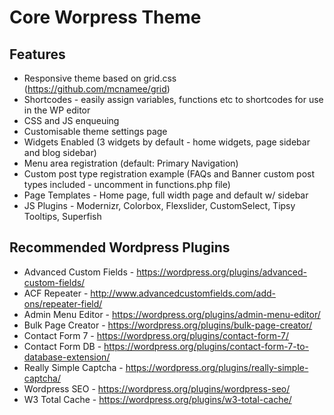# Core Worpress Theme

## Features
- Responsive theme based on grid.css (https://github.com/mcnamee/grid)
- Shortcodes - easily assign variables, functions etc to shortcodes for use in the WP editor
- CSS and JS enqueuing
- Customisable theme settings page
- Widgets Enabled (3 widgets by default - home widgets, page sidebar and blog sidebar)
- Menu area registration (default: Primary Navigation)
- Custom post type registration example (FAQs and Banner custom post types included - uncomment in functions.php file)
- Page Templates - Home page, full width page and default w/ sidebar
- JS Plugins - Modernizr, Colorbox, Flexslider, CustomSelect, Tipsy Tooltips, Superfish

## Recommended Wordpress Plugins
- Advanced Custom Fields - https://wordpress.org/plugins/advanced-custom-fields/
- ACF Repeater - http://www.advancedcustomfields.com/add-ons/repeater-field/
- Admin Menu Editor - https://wordpress.org/plugins/admin-menu-editor/
- Bulk Page Creator - https://wordpress.org/plugins/bulk-page-creator/
- Contact Form 7 - https://wordpress.org/plugins/contact-form-7/
- Contact Form DB - https://wordpress.org/plugins/contact-form-7-to-database-extension/
- Really Simple Captcha - https://wordpress.org/plugins/really-simple-captcha/
- Wordpress SEO - https://wordpress.org/plugins/wordpress-seo/
- W3 Total Cache - https://wordpress.org/plugins/w3-total-cache/